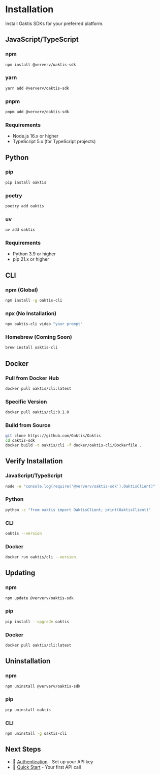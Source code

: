 # Installation

Install Oaktis SDKs for your preferred platform.

## JavaScript/TypeScript

### npm

```bash
npm install @ververv/oaktis-sdk
```

### yarn

```bash
yarn add @ververv/oaktis-sdk
```

### pnpm

```bash
pnpm add @ververv/oaktis-sdk
```

### Requirements

- Node.js 16.x or higher
- TypeScript 5.x (for TypeScript projects)

## Python

### pip

```bash
pip install oaktis
```

### poetry

```bash
poetry add oaktis
```

### uv

```bash
uv add oaktis
```

### Requirements

- Python 3.9 or higher
- pip 21.x or higher

## CLI

### npm (Global)

```bash
npm install -g oaktis-cli
```

### npx (No Installation)

```bash
npx oaktis-cli video "your prompt"
```

### Homebrew (Coming Soon)

```bash
brew install oaktis-cli
```

## Docker

### Pull from Docker Hub

```bash
docker pull oaktis/cli:latest
```

### Specific Version

```bash
docker pull oaktis/cli:0.1.0
```

### Build from Source

```bash
git clone https://github.com/Oaktis/Oaktis
cd oaktis-sdk
docker build -t oaktis/cli -f docker/oaktis-cli/Dockerfile .
```

## Verify Installation

### JavaScript/TypeScript

```bash
node -e "console.log(require('@ververv/oaktis-sdk').OaktisClient)"
```

### Python

```bash
python -c "from oaktis import OaktisClient; print(OaktisClient)"
```

### CLI

```bash
oaktis --version
```

### Docker

```bash
docker run oaktis/cli --version
```

## Updating

### npm

```bash
npm update @ververv/oaktis-sdk
```

### pip

```bash
pip install --upgrade oaktis
```

### Docker

```bash
docker pull oaktis/cli:latest
```

## Uninstallation

### npm

```bash
npm uninstall @ververv/oaktis-sdk
```

### pip

```bash
pip uninstall oaktis
```

### CLI

```bash
npm uninstall -g oaktis-cli
```

## Next Steps

- 🔑 [Authentication](authentication.md) - Set up your API key
- 📖 [Quick Start](quickstart.md) - Your first API call
